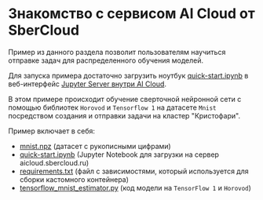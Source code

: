 # Знакомство с сервисом AI Cloud от SberCloud

Пример из данного раздела позволит пользователям научиться отправке задач для распределенного обучения моделей.

Для запуска примера достаточно загрузить ноутбук [quick-start.ipynb](quick-start.ipynb) в веб-интерфейс [Jupyter Server внутри AI Cloud](https://aicloud.sbercloud.ru/_/jupyter/).

В этом примере происходит обучение сверточной нейронной сети с помощью библиотек `Horovod` и `Tensorflow 1` на датасете `Mnist` посредством создания и отправки задачи на кластер "Кристофари".

Пример включает в себя:

 * [mnist.npz](mnist.npz) (датасет с рукописными цифрами)
 * [quick-start.ipynb](quick-start.ipynb) (Jupyter Notebook для загрузки на сервер aicloud.sbercloud.ru)
 * [requirements.txt](requirements.txt) (файл с зависимостями, который используется для сборки кастомного контейнера)
 * [tensorflow_mnist_estimator.py](tensorflow_mnist_estimator.py) (код модели на `TensorFlow 1` и `Horovod`)

